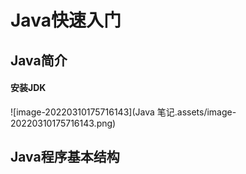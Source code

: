 # Java快速入门

## Java简介

#### 安装JDK

![image-20220310175716143](Java 笔记.assets/image-20220310175716143.png)





## Java程序基本结构

